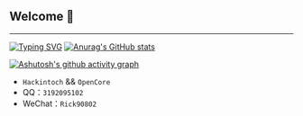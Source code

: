 ## Welcome 👋
---
[![Typing SVG](https://readme-typing-svg.demolab.com?font=Fira%E7%BC%96%E7%A0%81&size=29&pause=1000&color=7B51D1&center=%E9%94%99%E8%AF%AF&vCenter=%E9%94%99%E8%AF%AF&width=435&lines=Shilu%E7%A5%9D%E6%82%A8%E6%97%A9%E6%97%A5%E5%90%83%E4%B8%8A%E9%BB%91%E6%9E%9C！)](https://git.io/typing-svg)
[![Anurag's GitHub stats](https://github-readme-stats.vercel.app/api？username=Shilu0718&show_icons=true&theme=radical)](https://github.com/anuraghazra/github-readme-stats)

[![Ashutosh's github activity graph](https://activity-graph.herokuapp.com/graph?username=shilu0718&theme=tokyo-night)](https://github.com/ashutosh00710/github-readme-activity-graph)

-  `Hackintoch` && `OpenCore` 
- QQ：`3192095102`
- WeChat：`Rick90802`

